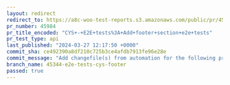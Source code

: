 ```yaml
---
layout: redirect
redirect_to: https://a8c-woo-test-reports.s3.amazonaws.com/public/pr/45984/api/index.html
pr_number: 45984
pr_title_encoded: "CYS+-+E2E+tests%3A+Add+footer+section+e2e+tests"
pr_test_type: api
last_published: "2024-03-27 12:17:50 +0000"
commit_sha: ce492390a8df210c725b3ce4afdb7913fe96e28e
commit_message: "Add changefile(s) from automation for the following project(s): wooco…"
branch_name: 45344-e2e-tests-cys-footer
passed: true
---
```

